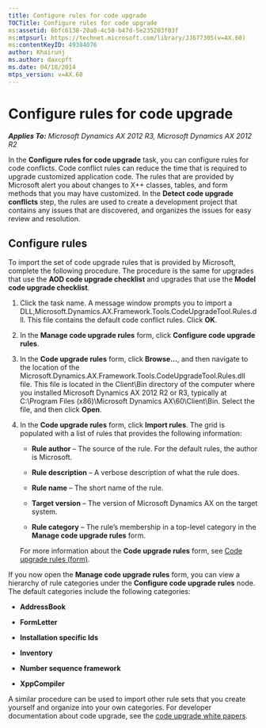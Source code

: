 ```yaml
---
title: Configure rules for code upgrade
TOCTitle: Configure rules for code upgrade
ms:assetid: 6bfc6138-20a0-4c58-b47d-5e235203f03f
ms:mtpsurl: https://technet.microsoft.com/library/JJ677305(v=AX.60)
ms:contentKeyID: 49384076
author: Khairunj
ms.author: daxcpft
ms.date: 04/18/2014
mtps_version: v=AX.60
---
```


# Configure rules for code upgrade 


_**Applies To:** Microsoft Dynamics AX 2012 R3, Microsoft Dynamics AX 2012 R2_

In the **Configure rules for code upgrade** task, you can configure rules for code conflicts. Code conflict rules can reduce the time that is required to upgrade customized application code. The rules that are provided by Microsoft alert you about changes to X++ classes, tables, and form methods that you may have customized. In the **Detect code upgrade conflicts** step, the rules are used to create a development project that contains any issues that are discovered, and organizes the issues for easy review and resolution.

## Configure rules

To import the set of code upgrade rules that is provided by Microsoft, complete the following procedure. The procedure is the same for upgrades that use the **AOD code upgrade checklist** and upgrades that use the **Model code upgrade checklist**.

1.  Click the task name. A message window prompts you to import a DLL,Microsoft.Dynamics.AX.Framework.Tools.CodeUpgradeTool.Rules.dll. This file contains the default code conflict rules. Click **OK**.

2.  In the **Manage code upgrade rules** form, click **Configure code upgrade rules**.

3.  In the **Code upgrade rules** form, click **Browse...**, and then navigate to the location of the Microsoft.Dynamics.AX.Framework.Tools.CodeUpgradeTool.Rules.dll file. This file is located in the Client\\Bin directory of the computer where you installed Microsoft Dynamics AX 2012 R2 or R3, typically at C:\\Program Files (x86)\\Microsoft Dynamics AX\\60\\Client\\Bin. Select the file, and then click **Open**.

4.  In the **Code upgrade rules** form, click **Import rules**. The grid is populated with a list of rules that provides the following information:
    
      - **Rule author** – The source of the rule. For the default rules, the author is Microsoft.
    
      - **Rule description** – A verbose description of what the rule does.
    
      - **Rule name** – The short name of the rule.
    
      - **Target version** – The version of Microsoft Dynamics AX on the target system.
    
      - **Rule category** – The rule’s membership in a top-level category in the **Manage code upgrade rules** form.
    
    For more information about the **Code upgrade rules** form, see [Code upgrade rules (form)](https://technet.microsoft.com/library/jj677374\(v=ax.60\)).

If you now open the **Manage code upgrade rules** form, you can view a hierarchy of rule categories under the **Configure code upgrade rules** node. The default categories include the following categories:

  - **AddressBook**

  - **FormLetter**

  - **Installation specific Ids**

  - **Inventory**

  - **Number sequence framework**

  - **XppCompiler**

A similar procedure can be used to import other rule sets that you create yourself and organize into your own categories. For developer documentation about code upgrade, see the [code upgrade white papers](https://go.microsoft.com/fwlink/?linkid=215083%26clcid=0x409).

  



